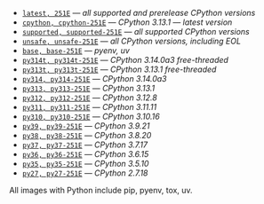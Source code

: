 * [`latest, 251E`](https://github.com/makukha/multipython/blob/v251E/Dockerfile) — *all supported and prerelease CPython versions*
* [`cpython, cpython-251E`](https://github.com/makukha/multipython/blob/v251E/Dockerfile) — *CPython 3.13.1 — latest version*
* [`supported, supported-251E`](https://github.com/makukha/multipython/blob/v251E/Dockerfile) — *all supported CPython versions*
* [`unsafe, unsafe-251E`](https://github.com/makukha/multipython/blob/v251E/Dockerfile) — *all CPython versions, including EOL*
* [`base, base-251E`](https://github.com/makukha/multipython/blob/v251E/Dockerfile) — *pyenv, uv*
* [`py314t, py314t-251E`](https://github.com/makukha/multipython/blob/v251E/Dockerfile) — *CPython 3.14.0a3 free-threaded*
* [`py313t, py313t-251E`](https://github.com/makukha/multipython/blob/v251E/Dockerfile) — *CPython 3.13.1 free-threaded*
* [`py314, py314-251E`](https://github.com/makukha/multipython/blob/v251E/Dockerfile) — *CPython 3.14.0a3*
* [`py313, py313-251E`](https://github.com/makukha/multipython/blob/v251E/Dockerfile) — *CPython 3.13.1*
* [`py312, py312-251E`](https://github.com/makukha/multipython/blob/v251E/Dockerfile) — *CPython 3.12.8*
* [`py311, py311-251E`](https://github.com/makukha/multipython/blob/v251E/Dockerfile) — *CPython 3.11.11*
* [`py310, py310-251E`](https://github.com/makukha/multipython/blob/v251E/Dockerfile) — *CPython 3.10.16*
* [`py39, py39-251E`](https://github.com/makukha/multipython/blob/v251E/Dockerfile) — *CPython 3.9.21*
* [`py38, py38-251E`](https://github.com/makukha/multipython/blob/v251E/Dockerfile) — *CPython 3.8.20*
* [`py37, py37-251E`](https://github.com/makukha/multipython/blob/v251E/Dockerfile) — *CPython 3.7.17*
* [`py36, py36-251E`](https://github.com/makukha/multipython/blob/v251E/Dockerfile) — *CPython 3.6.15*
* [`py35, py35-251E`](https://github.com/makukha/multipython/blob/v251E/Dockerfile) — *CPython 3.5.10*
* [`py27, py27-251E`](https://github.co-m/makukha/multipython/blob/v251E/Dockerfile) — *CPython 2.7.18*

All images with Python include pip, pyenv, tox, uv.
